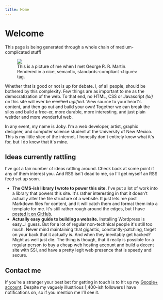 ```yaml
---
title: Home
---
```


# Welcome

This page is being generated through a whole chain of medium-complicated stuff!

<figure>
    <img src="/portrait.jpg">
    <figcaption>
        This is a picture of me when I met George R. R. Martin. Rendered in a nice, semantic, standards-compliant &lt;figure&gt; tag.
    </figcaption>
</figure>

Whether that is good or not is up for debate. I, of all people, should be bothered by this complexity. Few things are as important to me as the democratization of the web. To that end, no HTML, CSS or Javascript <em>(lol)</em> on this site will ever be <strike>minified</strike> <em>uglified</em>. View source to your heart's content, and then go out and build your own! Together we can break the silos and build a free-er, more durable, more interesting, and just plain weirder and more wonderful web.

In any event, my name is Joby. I'm a web developer, artist, graphic designer, and computer science student at the University of New Mexico. This is my little slice of the internet. I honestly don't entirely know what it's for, but I do know that it's mine.

## Ideas currently rattling

I've got a fair number of ideas rattling around. Check back at some point if any of them interest you. And RSS isn't dead to me, so I'll get myself an RSS feed set up soon.

+   **The CMS-ish library I wrote to power this site.**
    I've put a lot of work into a library that powers this site. It's rather interesting in that it doesn't actually alter the file structure of a website. It just lets me post Markdown files for content, and it will catch them and format them into a template for me. It's still rather rough around the edges, but I have [posted it on GitHub][1].
+   **Actually easy guide to building a website.**
    Installing Wordpress is easy...I guess. But for a lot of regular non-technical people it's still too much. Never mind maintaining that gigantic, constantly-patching, target on your back that it actually is. And when they inevitably get hacked? Might as well just die. The thing is though, that it really is possible for a regular person to buy a cheap web hosting account and build a decent site with SSI, and have a pretty legit web presence that is speedy and secure.

## Contact me
If you're a stranger your best bet for getting in touch is to hit up my [Google+ account][2]. Despite my vaguely illustrious 1,400-ish followers I have notifications on, so if you mention me I'll see it.

[1]: https://github.com/jobyone/plaster "Plaster, a flat-file non-CMS"
[2]: https://plus.google.com/+JobyElliott "Joby Elliott's Google+ Profile"
